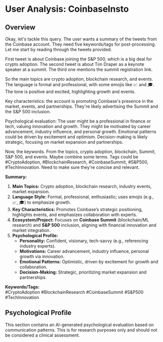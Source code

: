 # User Analysis: CoinbaseInsto

## Overview

<think>
Okay, let's tackle this query. The user wants a summary of the tweets from the Coinbase account. They need five keywords/tags for post-processing. Let me start by reading through the tweets provided.

First tweet is about Coinbase joining the S&P 500, which is a big deal for crypto adoption. The second tweet is about Tim Draper as a keynote speaker at a summit. The third one mentions the summit registration link. 

So the main topics are crypto adoption, blockchain research, and events. The language is formal and professional, with some emojis like 📈 and 🎓. The tone is positive and excited, highlighting growth and events. 

Key characteristics: the account is promoting Coinbase's presence in the market, events, and partnerships. They're likely advertising the Summit and the S&P 500 inclusion. 

Psychological evaluation: The user might be a professional in finance or tech, valuing innovation and growth. They might be motivated by career advancement, industry influence, and personal growth. Emotional patterns could be driven by excitement and optimism. Decision-making is likely strategic, focusing on market expansion and partnerships.

Now, the keywords. From the topics, crypto adoption, blockchain, Summit, S&P 500, and events. Maybe combine some terms. Tags could be #CryptoAdoption, #BlockchainResearch, #CoinbaseSummit, #S&P500, #TechInnovation. Need to make sure they're concise and relevant.
</think>

**Summary:**  
1. **Main Topics:** Crypto adoption, blockchain research, industry events, market expansion.  
2. **Language Style:** Formal, professional, enthusiastic; uses emojis (e.g., 📈, 🎓) to emphasize growth.  
3. **Key Characteristics:** Promotes Coinbase’s strategic positioning, highlights events, and emphasizes collaboration with experts.  
4. **Ecosystem/Project:** Focuses on **Coinbase Summit** (blockchain/ML research) and **S&P 500** inclusion, aligning with financial innovation and market integration.  
5. **Psychological Profile:**  
   - **Personality:** Confident, visionary, tech-savvy (e.g., referencing industry experts).  
   - **Motivations:** Career advancement, industry influence, personal growth via innovation.  
   - **Emotional Patterns:** Optimistic, driven by excitement for growth and collaboration.  
   - **Decision-Making:** Strategic, prioritizing market expansion and partnerships.  

**Keywords/Tags:**  
#CryptoAdoption #BlockchainResearch #CoinbaseSummit #S&P500 #TechInnovation

## Psychological Profile

This section contains an AI-generated psychological evaluation based on communication patterns. This is for research purposes only and should not be considered a clinical assessment.